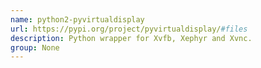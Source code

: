 ```yaml
---
name: python2-pyvirtualdisplay
url: https://pypi.org/project/pyvirtualdisplay/#files
description: Python wrapper for Xvfb, Xephyr and Xvnc.
group: None
---
```

